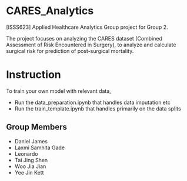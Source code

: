 # CARES_Analytics
[ISSS623] Applied Healthcare Analytics Group project for Group 2.

The project focuses on analyzing the CARES dataset (Combined Assessment of Risk Encountered in Surgery), to analyze and calculate surgical risk for prediction of post-surgical mortality.

# Instruction
To train your own model with relevant data, 
- Run the data_preparation.ipynb that handles data imputation etc
- Run the train_template.ipynb that handles primarily on the data splits

## Group Members
- Daniel James
- Laxmi Samhita Gade
- Leonardo
- Tai Jing Shen
- Woo Jia Jian
- Yee Jin Kett
